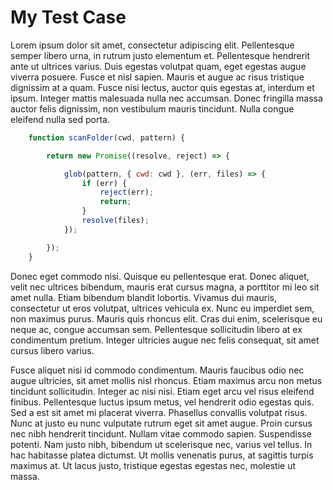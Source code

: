 # My Test Case

Lorem ipsum dolor sit amet, consectetur adipiscing elit. Pellentesque semper libero urna, in rutrum justo elementum et. Pellentesque hendrerit ante ut ultrices varius. Duis egestas volutpat quam, eget egestas augue viverra posuere. Fusce et nisl sapien. Mauris et augue ac risus tristique dignissim at a quam. Fusce nisi lectus, auctor quis egestas at, interdum et ipsum. Integer mattis malesuada nulla nec accumsan. Donec fringilla massa auctor felis dignissim, non vestibulum mauris tincidunt. Nulla congue eleifend nulla sed porta.

<!-- source: https://github.com/bennage/reagan/blob/master/listFiles.js#L5-L18 -->

```javascript
    function scanFolder(cwd, pattern) {

        return new Promise((resolve, reject) => {

            glob(pattern, { cwd: cwd }, (err, files) => {
                if (err) {
                    reject(err);
                    return;
                }
                resolve(files);
            });

        });
    }
```

Donec eget commodo nisi. Quisque eu pellentesque erat. Donec aliquet, velit nec ultrices bibendum, mauris erat cursus magna, a porttitor mi leo sit amet nulla. Etiam bibendum blandit lobortis. Vivamus dui mauris, consectetur ut eros volutpat, ultrices vehicula ex. Nunc eu imperdiet sem, non maximus purus. Mauris quis rhoncus elit. Cras dui enim, scelerisque eu neque ac, congue accumsan sem. Pellentesque sollicitudin libero at ex condimentum pretium. Integer ultricies augue nec felis consequat, sit amet cursus libero varius.

Fusce aliquet nisi id commodo condimentum. Mauris faucibus odio nec augue ultricies, sit amet mollis nisl rhoncus. Etiam maximus arcu non metus tincidunt sollicitudin. Integer ac nisi nisi. Etiam eget arcu vel risus eleifend finibus. Pellentesque luctus ipsum metus, vel hendrerit odio egestas quis. Sed a est sit amet mi placerat viverra. Phasellus convallis volutpat risus. Nunc at justo eu nunc vulputate rutrum eget sit amet augue. Proin cursus nec nibh hendrerit tincidunt. Nullam vitae commodo sapien. Suspendisse potenti. Nam justo nibh, bibendum ut scelerisque nec, varius vel tellus. In hac habitasse platea dictumst. Ut mollis venenatis purus, at sagittis turpis maximus at. Ut lacus justo, tristique egestas egestas nec, molestie ut massa.